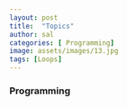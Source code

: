 ```yaml
---
layout: post
title:  "Topics"
author: sal
categories: [ Programming]
image: assets/images/13.jpg
tags: [Loops]
---
```

### Programming
